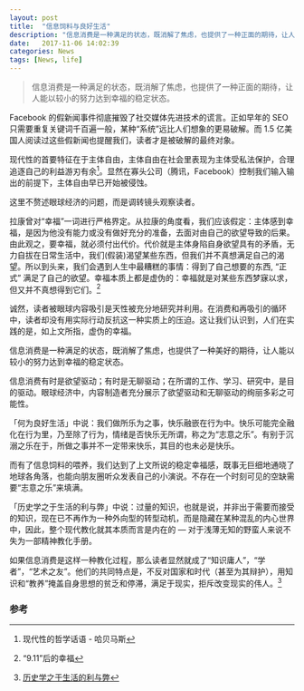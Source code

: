 ```yaml
---
layout: post
title:  "信息饲料与良好生活"
description: "信息消费是一种满足的状态，既消解了焦虑，也提供了一种正面的期待，让人能以较小的努力达到幸福的稳定状态"
date:   2017-11-06 14:02:39
categories: News
tags: [News, life]
---
```


> 信息消费是一种满足的状态，既消解了焦虑，也提供了一种正面的期待，让人能以较小的努力达到幸福的稳定状态。

Facebook 的假新闻事件彻底摧毁了社交媒体先进技术的谎言。正如早年的 SEO 只需要重复关键词千百遍一般，某种“系统”远比人们想象的更易破解。而 1.5 亿美国人阅读过这些假新闻也提醒我们，读者才是被破解的最终对象。

现代性的首要特征在于主体自由，主体自由在社会里表现为主体受私法保护，合理追逐自己的利益游刃有余[^1]。显然在寡头公司（腾讯，Facebook）控制我们输入输出的前提下，主体自由早已开始被侵蚀。

这里不赘述眼球经济的问题，而是调转镜头观察读者。

拉康曾对“幸福”一词进行严格界定。从拉康的角度看，我们应该假定：主体感到幸福，是因为他没有能力或没有做好充分的准备，去面对由自己的欲望导致的后果。由此观之，要幸福，就必须付出代价。代价就是主体身陷自身欲望具有的矛盾，无力自拔在日常生活中，我们(假装)渴望某些东西，但我们并不真想满足自己的渴望。所以到头来，我们会遇到人生中最糟糕的事情：得到了自己想要的东西, “正式” 满足了自己的欲望。幸福本质上都是虚伪的：幸福就是对某些东西梦寐以求，但又并不真想得到它们。[^2]

诚然，读者被眼球内容吸引是天性被充分地研究并利用。在消费和再吸引的循环中，读者却没有用实际行动反抗这一种实质上的压迫。这让我们认识到，人们在实践的是，如上文所指，虚伪的幸福。

信息消费是一种满足的状态，既消解了焦虑，也提供了一种美好的期待，让人能以较小的努力达到幸福的稳定状态。

信息消费有时是欲望驱动；有时是无聊驱动；在所谓的工作、学习、研究中，是目的驱动。眼球经济中，内容制造者充分展示了欲望驱动和无聊驱动的绚丽多彩之可能性。

「何为良好生活」中说：我们做所乐为之事，快乐融嵌在行为中。快乐可能完全融化在行为里，乃至除了行为，情绪是否快乐无所谓，称之为“志意之乐”。有别于沉溺之乐在于，所做之事并不一定带来快乐，其目的也未必是快乐。

而有了信息饲料的喂养，我们达到了上文所说的稳定幸福感，既事无巨细地通晓了地球各角落，也能向朋友圈听众发表自己的小演说。不存在一个时刻可见的空缺需要“志意之乐”来填满。

「历史学之于生活的利与弊」中说：过量的知识，也就是说，并非出于需要而接受的知识，现在已不再作为一种外向型的转型动机，而是隐藏在某种混乱的内心世界中，因此，整个现代教化就其本质而言是内在的 — 对于浅薄无知的野蛮人来说不失为一部精神教化手册。

如果信息消费是这样一种教化过程，那么读者显然就成了“知识庸人”，“学者”，“艺术之友”。他们的共同特点是，不反对国家和时代（甚至为其辩护），用知识和“教养”掩盖自身思想的贫乏和停滞，满足于现实，拒斥改变现实的伟人。[^3]

### 参考

[^1]: 现代性的哲学话语 - 哈贝马斯
[^2]: “9.11”后的幸福
[^3]: [历史学之于生活的利与弊]([https://book.douban.com/review/7761129/])